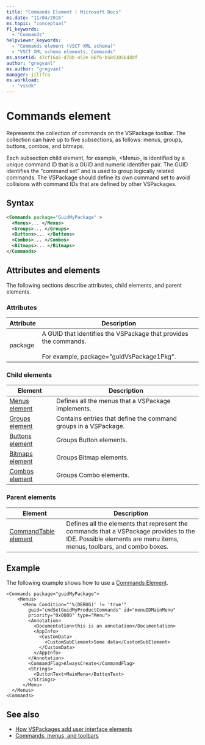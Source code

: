 ```yaml
---
title: "Commands Element | Microsoft Docs"
ms.date: "11/04/2016"
ms.topic: "conceptual"
f1_keywords:
  - "Commands"
helpviewer_keywords:
  - "Commands element (VSCT XML schema)"
  - "VSCT XML schema elements, Commands"
ms.assetid: 47cf16a5-d78b-452e-86f6-b5893856dddf
author: "gregvanl"
ms.author: "gregvanl"
manager: jillfra
ms.workload:
  - "vssdk"
---
```

# Commands element
Represents the collection of commands on the VSPackage toolbar. The collection can have up to five subsections, as follows: menus, groups, buttons, combos, and bitmaps.

 Each subsection child element, for example, \<Menu>, is identified by a unique command ID that is a GUID and numeric identifier pair. The GUID identifies the "command set" and is used to group logically related commands. The VSPackage should define its own command set to avoid collisions with command IDs that are defined by other VSPackages.

## Syntax

```xml
<Commands package="GuidMyPackage" >
  <Menus>... </Menus>
  <Groups>... </Groups>
  <Buttons>... </Buttons>
  <Combos>... </Combos>
  <Bitmaps>... </Bitmaps>
</Commands>
```

## Attributes and elements
 The following sections describe attributes, child elements, and parent elements.

### Attributes

|Attribute|Description|
|---------------|-----------------|
|package|A GUID that identifies the VSPackage that provides the commands.<br /><br /> For example, package="guidVsPackage1Pkg".|

### Child elements

|Element|Description|
|-------------|-----------------|
|[Menus element](../extensibility/menus-element.md)|Defines all the menus that a VSPackage implements.|
|[Groups element](../extensibility/groups-element.md)|Contains entries that define the command groups in a VSPackage.|
|[Buttons element](../extensibility/buttons-element.md)|Groups Button elements.|
|[Bitmaps element](../extensibility/bitmaps-element.md)|Groups Bitmap elements.|
|[Combos element](../extensibility/combos-element.md)|Groups Combo elements.|

### Parent elements

|Element|Description|
|-------------|-----------------|
|[CommandTable element](../extensibility/commandtable-element.md)|Defines all the elements that represent the commands that a VSPackage provides to the IDE. Possible elements are menu items, menus, toolbars, and combo boxes.|

## Example
 The following example shows how to use a [Commands Element](../extensibility/commands-element.md).

```
<Commands package="guidMyPackage">
    <Menus>
      <Menu Condition="'%(DEBUG)' != 'true'"
        guid="cmdSetGuidMyProductCommands" id="menuIDMainMenu"
        priority="0x0000" type="Menu">
        <Annotation>
          <Documentation>this is an annotation</Documentation>
          <AppInfo>
            <CustomData>
              <CustomSubElement>Some data</CustomSubElement>
            </CustomData>
          </AppInfo>
        </Annotation>
        <CommandFlag>AlwaysCreate</CommandFlag>
        <Strings>
          <ButtonText>MainMenu</ButtonText>
        </Strings>
      </Menu>
  </Menus>
<Commands>
```

## See also
- [How VSPackages add user interface elements](../extensibility/internals/how-vspackages-add-user-interface-elements.md)
- [Commands, menus, and toolbars](../extensibility/internals/commands-menus-and-toolbars.md)